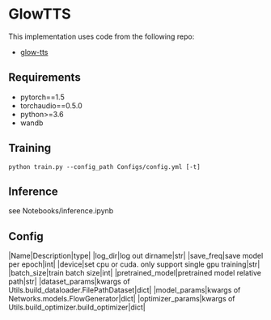 # GlowTTS

This implementation uses code from the following repo:
- [glow-tts](https://github.com/jaywalnut310/glow-tts)

## Requirements

- pytorch==1.5
- torchaudio==0.5.0
- python>=3.6
- wandb


## Training

```
python train.py --config_path Configs/config.yml [-t]
```

## Inference
see Notebooks/inference.ipynb


## Config

|Name|Description|type|
|log_dir|log out dirname|str|
|save_freq|save model per epoch|int|
|device|set cpu or cuda. only support single gpu training|str|
|batch_size|train batch size|int|
|pretrained_model|pretrained model relative path|str|
|dataset_params|kwargs of Utils.build_dataloader.FilePathDataset|dict|
|model_params|kwargs of Networks.models.FlowGenerator|dict|
|optimizer_params|kwargs of Utils.build_optimizer.build_optimizer|dict|
